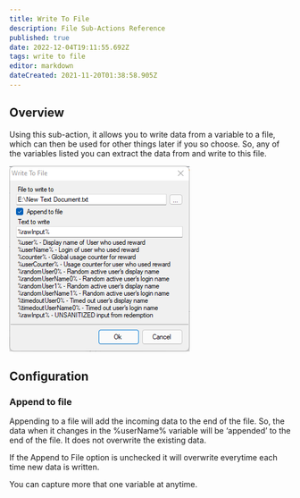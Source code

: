 ```yaml
---
title: Write To File
description: File Sub-Actions Reference
published: true
date: 2022-12-04T19:11:55.692Z
tags: write to file
editor: markdown
dateCreated: 2021-11-20T01:38:58.905Z
---
```


## Overview
Using this sub-action, it allows you to write data from a variable to a file, which can then be used for other things later if you so choose. So, any of the variables listed you can extract the data from and write to this file.

![write_to_file.png](/write_to_file.png)

## Configuration
### Append to file 
Appending to a file will add the incoming data to the end of the file. So, the data when it changes in the %userName% variable will be ‘appended’ to the end of the file. It does not overwrite the existing data. 

If the Append to File option is unchecked it will overwrite everytime each time new data is written.

You can capture more that one variable at anytime.